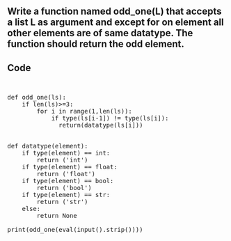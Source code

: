 ## Write a function named odd_one(L) that accepts a list L as argument and except for on element all other elements are of same datatype. The function should return the odd element. 
## Code

<pre>
<p>
def odd_one(ls):
    if len(ls)>=3:
        for i in range(1,len(ls)):
            if type(ls[i-1]) != type(ls[i]):
              return(datatype(ls[i]))
        

def datatype(element):
    if type(element) == int:
        return ('int')
    if type(element) == float:
        return ('float')
    if type(element) == bool:
        return ('bool')
    if type(element) == str:
        return ('str')
    else:
        return None

print(odd_one(eval(input().strip())))
</p>
</pre>

  
